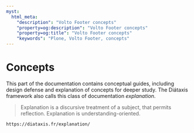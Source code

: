```yaml
---
myst:
  html_meta:
    "description": "Volto Footer concepts"
    "property=og:description": "Volto Footer concepts"
    "property=og:title": "Volto Footer concepts"
    "keywords": "Plone, Volto Footer, concepts"
---
```


# Concepts

This part of the documentation contains conceptual guides, including design defense and explanation of concepts for deeper study.
The Diátaxis framework also calls this class of documentation _explanation_.

> Explanation is a discursive treatment of a subject, that permits reflection.
> Explanation is understanding-oriented.

```{seealso}
https://diataxis.fr/explanation/
```
